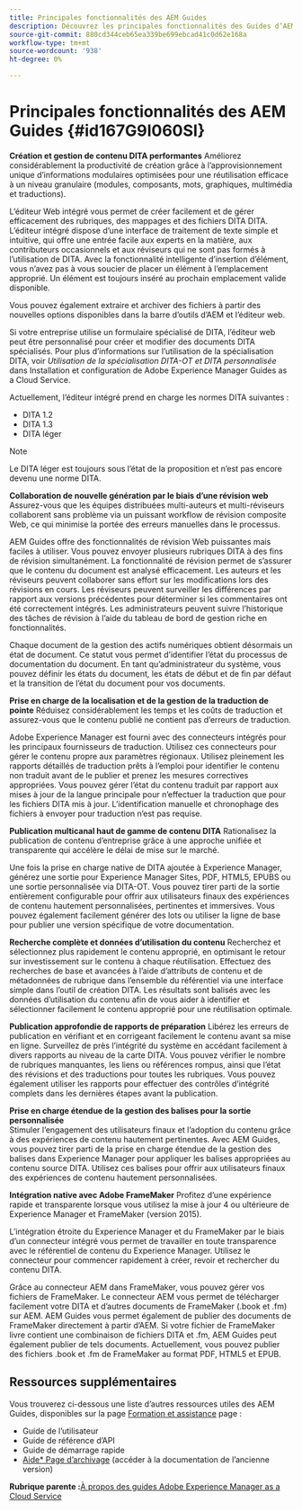 ```yaml
---
title: Principales fonctionnalités des AEM Guides
description: Découvrez les principales fonctionnalités des Guides d’AEM, de la création DITA, de la gestion de contenu, de la révision web, de la traduction, de la localisation, de la publication multicanal et de l’intégration de FrameMaker.
source-git-commit: 880cd344ceb65ea339be699ebcad41c0d62e168a
workflow-type: tm+mt
source-wordcount: '938'
ht-degree: 0%

---
```


# Principales fonctionnalités des AEM Guides {#id167G9I060SI}

**Création et gestion de contenu DITA performantes**
Améliorez considérablement la productivité de création grâce à l’approvisionnement unique d’informations modulaires optimisées pour une réutilisation efficace à un niveau granulaire \(modules, composants, mots, graphiques, multimédia et traductions\).

L’éditeur Web intégré vous permet de créer facilement et de gérer efficacement des rubriques, des mappages et des fichiers DITA DITA. L’éditeur intégré dispose d’une interface de traitement de texte simple et intuitive, qui offre une entrée facile aux experts en la matière, aux contributeurs occasionnels et aux réviseurs qui ne sont pas formés à l’utilisation de DITA. Avec la fonctionnalité intelligente d’insertion d’élément, vous n’avez pas à vous soucier de placer un élément à l’emplacement approprié. Un élément est toujours inséré au prochain emplacement valide disponible.

Vous pouvez également extraire et archiver des fichiers à partir des nouvelles options disponibles dans la barre d’outils d’AEM et l’éditeur web.

Si votre entreprise utilise un formulaire spécialisé de DITA, l’éditeur web peut être personnalisé pour créer et modifier des documents DITA spécialisés. Pour plus d’informations sur l’utilisation de la spécialisation DITA, voir *Utilisation de la spécialisation DITA-OT et DITA personnalisée* dans Installation et configuration de Adobe Experience Manager Guides as a Cloud Service.

Actuellement, l’éditeur intégré prend en charge les normes DITA suivantes :

* DITA 1.2
* DITA 1.3
* DITA léger


>[!NOTE]
>
> Le DITA léger est toujours sous l’état de la proposition et n’est pas encore devenu une norme DITA.

**Collaboration de nouvelle génération par le biais d’une révision web**
Assurez-vous que les équipes distribuées multi-auteurs et multi-réviseurs collaborent sans problème via un puissant workflow de révision composite Web, ce qui minimise la portée des erreurs manuelles dans le processus.

AEM Guides offre des fonctionnalités de révision Web puissantes mais faciles à utiliser. Vous pouvez envoyer plusieurs rubriques DITA à des fins de révision simultanément. La fonctionnalité de révision permet de s’assurer que le contenu du document est analysé efficacement. Les auteurs et les réviseurs peuvent collaborer sans effort sur les modifications lors des révisions en cours. Les réviseurs peuvent surveiller les différences par rapport aux versions précédentes pour déterminer si les commentaires ont été correctement intégrés. Les administrateurs peuvent suivre l’historique des tâches de révision à l’aide du tableau de bord de gestion riche en fonctionnalités.

Chaque document de la gestion des actifs numériques obtient désormais un état de document. Ce statut vous permet d’identifier l’état du processus de documentation du document. En tant qu’administrateur du système, vous pouvez définir les états du document, les états de début et de fin par défaut et la transition de l’état du document pour vos documents.

**Prise en charge de la localisation et de la gestion de la traduction de pointe**
Réduisez considérablement les temps et les coûts de traduction et assurez-vous que le contenu publié ne contient pas d’erreurs de traduction.

Adobe Experience Manager est fourni avec des connecteurs intégrés pour les principaux fournisseurs de traduction. Utilisez ces connecteurs pour gérer le contenu propre aux paramètres régionaux. Utilisez pleinement les rapports détaillés de traduction prêts à l’emploi pour identifier le contenu non traduit avant de le publier et prenez les mesures correctives appropriées. Vous pouvez gérer l’état du contenu traduit par rapport aux mises à jour de la langue principale pour n’effectuer la traduction que pour les fichiers DITA mis à jour. L’identification manuelle et chronophage des fichiers à envoyer pour traduction n’est pas requise.

**Publication multicanal haut de gamme de contenu DITA**
Rationalisez la publication de contenu d’entreprise grâce à une approche unifiée et transparente qui accélère le délai de mise sur le marché.

Une fois la prise en charge native de DITA ajoutée à Experience Manager, générez une sortie pour Experience Manager Sites, PDF, HTML5, EPUBS ou une sortie personnalisée via DITA-OT. Vous pouvez tirer parti de la sortie entièrement configurable pour offrir aux utilisateurs finaux des expériences de contenu hautement personnalisées, pertinentes et immersives. Vous pouvez également facilement générer des lots ou utiliser la ligne de base pour publier une version spécifique de votre documentation.

**Recherche complète et données d’utilisation du contenu**
Recherchez et sélectionnez plus rapidement le contenu approprié, en optimisant le retour sur investissement sur le contenu à chaque réutilisation. Effectuez des recherches de base et avancées à l’aide d’attributs de contenu et de métadonnées de rubrique dans l’ensemble du référentiel via une interface simple dans l’outil de création DITA. Les résultats sont balisés avec les données d’utilisation du contenu afin de vous aider à identifier et sélectionner facilement le contenu approprié pour une réutilisation optimale.

**Publication approfondie de rapports de préparation**
Libérez les erreurs de publication en vérifiant et en corrigeant facilement le contenu avant sa mise en ligne. Surveillez de près l’intégrité du système en accédant facilement à divers rapports au niveau de la carte DITA. Vous pouvez vérifier le nombre de rubriques manquantes, les liens ou références rompus, ainsi que l’état des révisions et des traductions pour toutes les rubriques. Vous pouvez également utiliser les rapports pour effectuer des contrôles d’intégrité complets dans les dernières étapes avant la publication.

**Prise en charge étendue de la gestion des balises pour la sortie personnalisée**\
Stimuler l’engagement des utilisateurs finaux et l’adoption du contenu grâce à des expériences de contenu hautement pertinentes. Avec AEM Guides, vous pouvez tirer parti de la prise en charge étendue de la gestion des balises dans Experience Manager pour appliquer les balises appropriées au contenu source DITA. Utilisez ces balises pour offrir aux utilisateurs finaux des expériences de contenu hautement personnalisées.

**Intégration native avec Adobe FrameMaker**
Profitez d’une expérience rapide et transparente lorsque vous utilisez la mise à jour 4 ou ultérieure de Experience Manager et FrameMaker (version 2015).

L’intégration étroite du Experience Manager et du FrameMaker par le biais d’un connecteur intégré vous permet de travailler en toute transparence avec le référentiel de contenu du Experience Manager. Utilisez le connecteur pour commencer rapidement à créer, revoir et rechercher du contenu DITA.

Grâce au connecteur AEM dans FrameMaker, vous pouvez gérer vos fichiers de FrameMaker. Le connecteur AEM vous permet de télécharger facilement votre DITA et d’autres documents de FrameMaker (.book et .fm) sur AEM. AEM Guides vous permet également de publier des documents de FrameMaker directement à partir d’AEM. Si votre fichier de FrameMaker livre contient une combinaison de fichiers DITA et .fm, AEM Guides peut également publier de tels documents. Actuellement, vous pouvez publier des fichiers .book et .fm de FrameMaker au format PDF, HTML5 et EPUB.

## Ressources supplémentaires

Vous trouverez ci-dessous une liste d’autres ressources utiles des AEM Guides, disponibles sur la page [Formation et assistance](https://helpx.adobe.com/support/xml-documentation-for-experience-manager.html) page :

* Guide de l’utilisateur
* Guide de référence d’API
* Guide de démarrage rapide
* [Aide* Page d’archivage](https://helpx.adobe.com/xml-documentation-for-experience-manager/archive.html) (accéder à la documentation de l’ancienne version)

**Rubrique parente :**[&#x200B;À propos des guides Adobe Experience Manager as a Cloud Service](intro.md)
